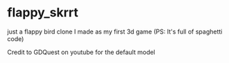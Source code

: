 # flappy_skrrt
just a flappy bird clone I made as my first 3d game (PS: It's full of spaghetti code)

Credit to GDQuest on youtube for the default model
